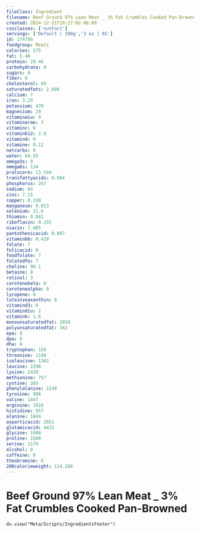 ```yaml
---
fileClass: Ingredient
filename: Beef Ground 97% Lean Meat _ 3% Fat Crumbles Cooked Pan-Browned
created: 2024-12-21T19:27:02-06:00
cssclasses: ['nutFact']
servings: ['Default | 100g','3 oz | 85']
id: 174756
foodgroup: Meats
calories: 175
fat: 5.46
protein: 29.46
carbohydrate: 0
sugars: 0
fiber: 0
cholesterol: 89
saturatedfats: 2.686
calcium: 7
iron: 3.29
potassium: 470
magnesium: 29
vitaminaiu: 9
vitaminarae: 3
vitaminc: 0
vitaminb12: 2.8
vitamind: 0
vitamine: 0.12
netcarbs: 0
water: 64.55
omega3s: 9
omega6s: 134
pralscore: 13.544
transfattyacids: 0.084
phosphorus: 267
sodium: 84
zinc: 7.15
copper: 0.108
manganese: 0.013
selenium: 21.6
thiamin: 0.041
riboflavin: 0.191
niacin: 7.485
pantothenicacid: 0.807
vitaminb6: 0.428
folate: 7
folicacid: 0
foodfolate: 7
folatedfe: 7
choline: 96.1
betaine: 8
retinol: 3
carotenebeta: 0
carotenealpha: 0
lycopene: 0
luteinzeaxanthin: 0
vitamind3: 0
vitamindiu: 2
vitamink: 1.6
monounsaturatedfat: 2058
polyunsaturatedfat: 342
epa: 0
dpa: 0
dha: 0
tryptophan: 150
threonine: 1140
isoleucine: 1302
leucine: 2296
lysine: 2439
methionine: 757
cystine: 303
phenylalanine: 1148
tyrosine: 906
valine: 1447
arginine: 1916
histidine: 957
alanine: 1844
asparticacid: 2651
glutamicacid: 4415
glycine: 1998
proline: 1500
serine: 1179
alcohol: 0
caffeine: 0
theobromine: 0
200calorieweight: 114.286
---
```


# Beef Ground 97% Lean Meat _ 3% Fat Crumbles Cooked Pan-Browned

```dataviewjs
dv.view("Meta/Scripts/IngredientsFooter")
```